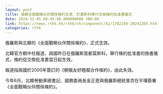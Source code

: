 ```yaml
---
layout: post
title: 俄朝全面戰略伙伴關係條約生效　於莫斯科舉行交換條約批准書儀式
date: 2024-12-05 08:45:08.000000000 +08:00
link: https://news.rthk.hk/rthk/ch/component/k2/1782169-20241205.htm
categories: rthk
---
```


俄羅斯與北韓的《全面戰略伙伴關係條約》，正式生效。

北韓官方朝中社報道，兩國昨日在俄羅斯首都莫斯科，舉行條約批准書的換書儀式，條約從交換批准書當日起生效。

報道指兩國於2000年簽訂的《朝俄友好睦鄰合作條約》，由此失效。

今年6月，北韓勞動黨總書記、國務委員長金正恩與俄羅斯總統普京在平壤簽署《全面戰略伙伴關係條約》。
